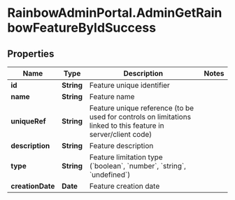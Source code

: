 # RainbowAdminPortal.AdminGetRainbowFeatureByIdSuccess

## Properties

Name | Type | Description | Notes
------------ | ------------- | ------------- | -------------
**id** | **String** | Feature unique identifier | 
**name** | **String** | Feature name | 
**uniqueRef** | **String** | Feature unique reference (to be used for controls on limitations linked to this feature in server/client code) | 
**description** | **String** | Feature description | 
**type** | **String** | Feature limitation type (&#x60;boolean&#x60;, &#x60;number&#x60;, &#x60;string&#x60;, &#x60;undefined&#x60;) | 
**creationDate** | **Date** | Feature creation date | 


